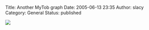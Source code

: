Title: Another MyTob graph
Date: 2005-06-13 23:35
Author: slacy
Category: General
Status: published

![](http://slacy.com/blog/wp-content/mytob2.png)
